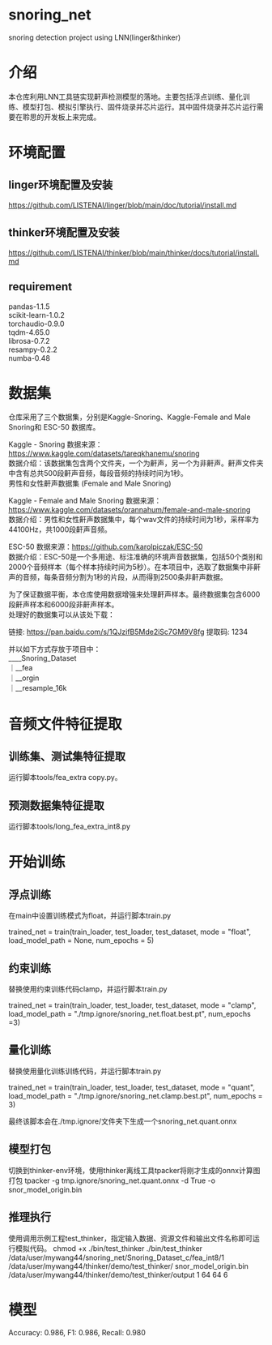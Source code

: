 # snoring_net
snoring detection project using LNN(linger&amp;thinker)

# 介绍
本仓库利用LNN工具链实现鼾声检测模型的落地。主要包括浮点训练、量化训练、模型打包、模拟引擎执行、固件烧录并芯片运行。其中固件烧录并芯片运行需要在聆思的开发板上来完成。

# 环境配置
## linger环境配置及安装
https://github.com/LISTENAI/linger/blob/main/doc/tutorial/install.md

## thinker环境配置及安装
https://github.com/LISTENAI/thinker/blob/main/thinker/docs/tutorial/install.md

## requirement
pandas-1.1.5  
scikit-learn-1.0.2  
torchaudio-0.9.0  
tqdm-4.65.0  
librosa-0.7.2  
resampy-0.2.2  
numba-0.48  

# 数据集
仓库采用了三个数据集，分别是Kaggle-Snoring、Kaggle-Female and Male Snoring和 ESC-50 数据库。  

Kaggle - Snoring
数据来源：https://www.kaggle.com/datasets/tareqkhanemu/snoring  
数据介绍：该数据集包含两个文件夹，一个为鼾声，另一个为非鼾声。鼾声文件夹中含有总共500段鼾声音频，每段音频的持续时间为1秒。  
男性和女性鼾声数据集 (Female and Male Snoring)  

Kaggle - Female and Male Snoring
数据来源：https://www.kaggle.com/datasets/orannahum/female-and-male-snoring  
数据介绍：男性和女性鼾声数据集中，每个wav文件的持续时间为1秒，采样率为44100Hz，共1000段鼾声音频。  

ESC-50
数据来源：https://github.com/karolpiczak/ESC-50  
数据介绍：ESC-50是一个多用途、标注准确的环境声音数据集，包括50个类别和2000个音频样本（每个样本持续时间为5秒）。在本项目中，选取了数据集中非鼾声的音频，每条音频分割为1秒的片段，从而得到2500条非鼾声数据。  

为了保证数据平衡，本仓库使用数据增强来处理鼾声样本。最终数据集包含6000段鼾声样本和6000段非鼾声样本。  
处理好的数据集可以从该处下载：  

链接: https://pan.baidu.com/s/1QJzifB5Mde2iSc7GM9V8fg 提取码: 1234   

并以如下方式存放于项目中：  
____Snoring_Dataset  
｜__fea  
｜__orgin  
｜__resample_16k  


# 音频文件特征提取
## 训练集、测试集特征提取
运行脚本tools/fea_extra copy.py。
## 预测数据集特征提取
运行脚本tools/long_fea_extra_int8.py

# 开始训练
## 浮点训练
在main中设置训练模式为float，并运行脚本train.py

trained_net = train(train_loader, test_loader, test_dataset, mode = "float", load_model_path = None, num_epochs = 5)


## 约束训练
替换使用约束训练代码clamp，并运行脚本train.py

trained_net = train(train_loader, test_loader, test_dataset, mode = "clamp", load_model_path = "./tmp.ignore/snoring_net.float.best.pt", num_epochs =3)

## 量化训练
替换使用量化训练训练代码，并运行脚本train.py

trained_net = train(train_loader, test_loader, test_dataset, mode = "quant", load_model_path = "./tmp.ignore/snoring_net.clamp.best.pt", num_epochs = 3)

最终该脚本会在./tmp.ignore/文件夹下生成一个snoring_net.quant.onnx

## 模型打包
切换到thinker-env环境，使用thinker离线工具tpacker将刚才生成的onnx计算图打包
tpacker -g tmp.ignore/snoring_net.quant.onnx -d True -o snor_model_origin.bin

## 推理执行
使用调用示例工程test_thinker，指定输入数据、资源文件和输出文件名称即可运行模拟代码。
chmod +x ./bin/test_thinker
./bin/test_thinker /data/user/mywang44/snoring_net/Snoring_Dataset_c/fea_int8/1 /data/user/mywang44/thinker/demo/test_thinker/ snor_model_origin.bin /data/user/mywang44/thinker/demo/test_thinker/output 1 64 64 6

# 模型
Accuracy: 0.986, F1: 0.986, Recall: 0.980
